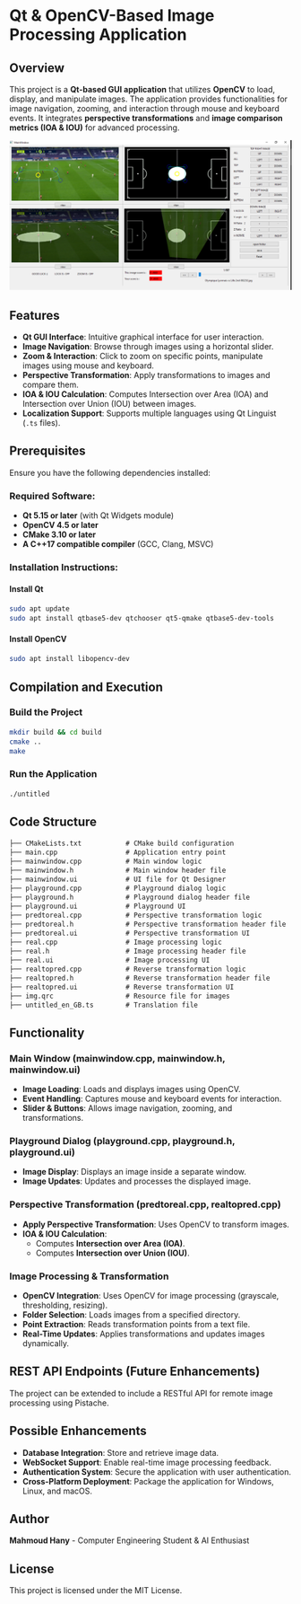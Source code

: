 # Qt & OpenCV-Based Image Processing Application

## Overview
This project is a **Qt-based GUI application** that utilizes **OpenCV** to load, display, and manipulate images. The application provides functionalities for image navigation, zooming, and interaction through mouse and keyboard events. It integrates **perspective transformations** and **image comparison metrics (IOA & IOU)** for advanced processing.

![APPLICATION VIEW](img.png)
 
## Features
- **Qt GUI Interface**: Intuitive graphical interface for user interaction.
- **Image Navigation**: Browse through images using a horizontal slider.
- **Zoom & Interaction**: Click to zoom on specific points, manipulate images using mouse and keyboard.
- **Perspective Transformation**: Apply transformations to images and compare them.
- **IOA & IOU Calculation**: Computes Intersection over Area (IOA) and Intersection over Union (IOU) between images.
- **Localization Support**: Supports multiple languages using Qt Linguist (`.ts` files).

## Prerequisites
Ensure you have the following dependencies installed:

### Required Software:
- **Qt 5.15 or later** (with Qt Widgets module)
- **OpenCV 4.5 or later**
- **CMake 3.10 or later**
- **A C++17 compatible compiler** (GCC, Clang, MSVC)

### Installation Instructions:
#### Install Qt
```sh
sudo apt update
sudo apt install qtbase5-dev qtchooser qt5-qmake qtbase5-dev-tools
```

#### Install OpenCV
```sh
sudo apt install libopencv-dev
```

## Compilation and Execution

### Build the Project
```sh
mkdir build && cd build
cmake ..
make
```

### Run the Application
```sh
./untitled
```

## Code Structure
```
├── CMakeLists.txt           # CMake build configuration
├── main.cpp                 # Application entry point
├── mainwindow.cpp           # Main window logic
├── mainwindow.h             # Main window header file
├── mainwindow.ui            # UI file for Qt Designer
├── playground.cpp           # Playground dialog logic
├── playground.h             # Playground dialog header file
├── playground.ui            # Playground UI
├── predtoreal.cpp           # Perspective transformation logic
├── predtoreal.h             # Perspective transformation header file
├── predtoreal.ui            # Perspective transformation UI
├── real.cpp                 # Image processing logic
├── real.h                   # Image processing header file
├── real.ui                  # Image processing UI
├── realtopred.cpp           # Reverse transformation logic
├── realtopred.h             # Reverse transformation header file
├── realtopred.ui            # Reverse transformation UI
├── img.qrc                  # Resource file for images
├── untitled_en_GB.ts        # Translation file
```

## Functionality

### **Main Window (mainwindow.cpp, mainwindow.h, mainwindow.ui)**
- **Image Loading**: Loads and displays images using OpenCV.
- **Event Handling**: Captures mouse and keyboard events for interaction.
- **Slider & Buttons**: Allows image navigation, zooming, and transformations.

### **Playground Dialog (playground.cpp, playground.h, playground.ui)**
- **Image Display**: Displays an image inside a separate window.
- **Image Updates**: Updates and processes the displayed image.

### **Perspective Transformation (predtoreal.cpp, realtopred.cpp)**
- **Apply Perspective Transformation**: Uses OpenCV to transform images.
- **IOA & IOU Calculation**:
  - Computes **Intersection over Area (IOA)**.
  - Computes **Intersection over Union (IOU)**.

### **Image Processing & Transformation**
- **OpenCV Integration**: Uses OpenCV for image processing (grayscale, thresholding, resizing).
- **Folder Selection**: Loads images from a specified directory.
- **Point Extraction**: Reads transformation points from a text file.
- **Real-Time Updates**: Applies transformations and updates images dynamically.

## REST API Endpoints (Future Enhancements)

The project can be extended to include a RESTful API for remote image processing using Pistache.

## Possible Enhancements
- **Database Integration**: Store and retrieve image data.
- **WebSocket Support**: Enable real-time image processing feedback.
- **Authentication System**: Secure the application with user authentication.
- **Cross-Platform Deployment**: Package the application for Windows, Linux, and macOS.

## Author
**Mahmoud Hany** - Computer Engineering Student & AI Enthusiast

## License
This project is licensed under the MIT License.

